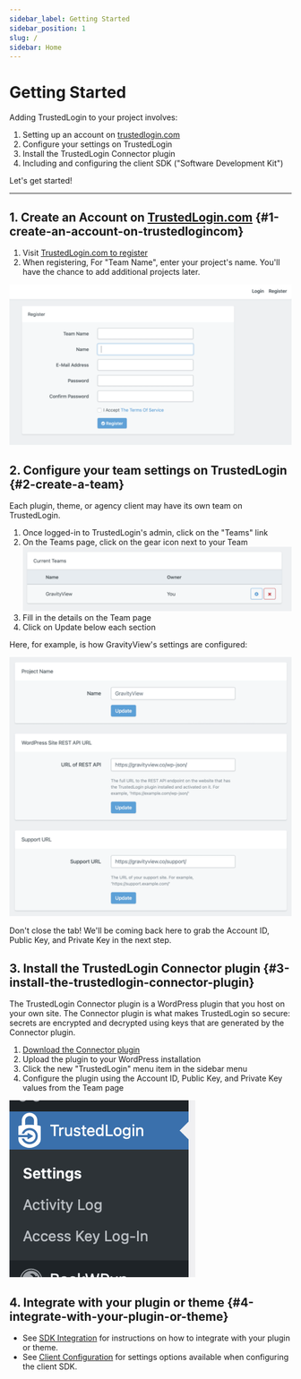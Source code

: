 ```yaml
---
sidebar_label: Getting Started
sidebar_position: 1
slug: /
sidebar: Home
---
```


# Getting Started

Adding TrustedLogin to your project involves:

1. Setting up an account on [trustedlogin.com](https://app.trustedlogin.com)
2. Configure your settings on TrustedLogin
3. Install the TrustedLogin Connector plugin
4. Including and configuring the client SDK ("Software Development Kit")

Let's get started!

----

## 1. Create an Account on [TrustedLogin.com](https://app.trustedlogin.com/register) {#1-create-an-account-on-trustedlogincom}

1. Visit [TrustedLogin.com to register](https://app.trustedlogin.com/register)
1. When registering, For "Team Name", enter your project's name. You'll have the chance to add additional projects later.

![Screenshot of the registration form](/img/saas/registration-form.png)

## 2. Configure your team settings on TrustedLogin {#2-create-a-team}

Each plugin, theme, or agency client may have its own team on TrustedLogin.

1. Once logged-in to TrustedLogin's admin, click on the "Teams" link
2. On the Teams page, click on the gear icon next to your Team ![Current Teams table with multiple icons displayed, including a gear icon](/img/saas/current-teams.png)
3. Fill in the details on the Team page
4. Click on Update below each section

Here, for example, is how GravityView's settings are configured:

![GravityView settings configuration: Project Name, REST API URL, and Support URL.](/img/saas/gravityview-settings.png)

Don't close the tab! We'll be coming back here to grab the Account ID, Public Key, and Private Key in the next step.

## 3. Install the TrustedLogin Connector plugin {#3-install-the-trustedlogin-connector-plugin}

The TrustedLogin Connector plugin is a WordPress plugin that you host on your own site. The Connector plugin is what makes TrustedLogin so secure: secrets are encrypted and decrypted using keys that are generated by the Connector plugin.

1. [Download the Connector plugin](https://github.com/trustedlogin/trustedlogin-connector/releases/download/v1.1.0/trustedlogin-connector-1.1.zip)
2. Upload the plugin to your WordPress installation
3. Click the new "TrustedLogin" menu item in the sidebar menu
4. Configure the plugin using the Account ID, Public Key, and Private Key values from the Team page

![The TrustedLogin sidebar menu item](/img/saas/vendor-sidebar.png)

## 4. Integrate with your plugin or theme {#4-integrate-with-your-plugin-or-theme}

- See [SDK Integration](client/intro) for instructions on how to integrate with your plugin or theme.
- See [Client Configuration](client/configuration) for settings options available when configuring the client SDK.
